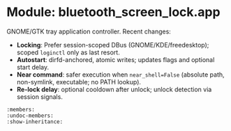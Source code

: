 # Module: bluetooth_screen_lock.app

GNOME/GTK tray application controller. Recent changes:

- __Locking__: Prefer session-scoped DBus (GNOME/KDE/freedesktop); scoped `loginctl` only as last resort.
- __Autostart__: dirfd-anchored, atomic writes; updates flags and optional start delay.
- __Near command__: safer execution when `near_shell=False` (absolute path, non-symlink, executable; no PATH lookup).
- __Re-lock delay__: optional cooldown after unlock; unlock detection via session signals.

```{automodule} bluetooth_screen_lock.app
:members:
:undoc-members:
:show-inheritance:
```
